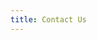 ```yaml
---
title: Contact Us
---
```


<script setup>
  import TheContactUs from "~@/views/contact-us/TheContactUs.vue"
</script>

<TheContactUs />
